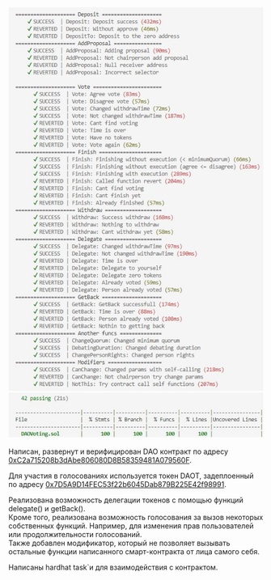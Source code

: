 ![Покрытие тестов 1](images/img_coverage1.jpg) <br>
![Покрытие тестов 2](images/img_coverage2.jpg) <br>

Написан, развернут и верифицирован DAO контракт по адресу [0xC2a715208b3dAbe806080D8B58359481A079560F](https://rinkeby.etherscan.io/address/0xC2a715208b3dAbe806080D8B58359481A079560F). <br>

Для участия в голосованиях используется токен DAOT, задеплоенный по адресу [0x7D5A9D14FEC53f22b6045Dab879B225E42f98991](https://rinkeby.etherscan.io/token/0x7D5A9D14FEC53f22b6045Dab879B225E42f98991). <br>

Реализована возможность делегации токенов с помощью функций delegate() и getBack(). <br>
Кроме того, реализована возможность голосования за вызов некоторых собственных функций. Например, для изменения прав пользователей или продолжительности голосований. <br>
Также добавлен модификатор, который не позволяет вызывать остальные функции написанного смарт-контракта от лица самого себя. <br>

Написаны hardhat task`и для взаимодействия с контрактом.
